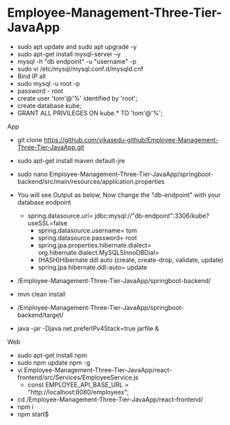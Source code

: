 # Employee-Management-Three-Tier-JavaApp

- sudo apt update and sudo apt upgrade -y
- sudo apt-get install mysql-server –y
- mysql -h "db endpoint" -u "username" -p
- sudo vi /etc/mysql/mysql.conf.d/mysqld.cnf
- Bind IP all
- sudo mysql -u root -p
- password - root
- create user 'tom'@'%' identified by 'root';
- create database kube;
- GRANT ALL PRIVILEGES ON kube.* TO 'tom'@'%';

App

- git clone https://github.com/vikasedu-github/Employee-Management-Three-Tier-JavaApp.git
- sudo apt-get install maven default-jre
- sudo nano Employee-Management-Three-Tier-JavaApp/springboot-backend/src/main/resources/application.properties
-  You will see Output as below, Now change the "db-endpoint" with your database endpoint
	- spring.datasource.url= jdbc:mysql://"db-endpoint":3306/kube?useSSL=false
        - spring.datasource.username= tom
        - spring.datasource.password= root
        - spring.jpa.properties.hibernate.dialect= org.hibernate.dialect.MySQL5InnoDBDial>
        - (HASH)Hibernate ddl auto (create, create-drop, validate, update)
        - spring.jpa.hibernate.ddl-auto= update
                    
- /Employee-Management-Three-Tier-JavaApp/springboot-backend/
- mvn clean install
- /Employee-Management-Three-Tier-JavaApp/springboot-backend/target/
- java -jar -Djava.net.preferIPv4Stack=true jarfile &


Web

- sudo apt-get install npm
- sudo npm update npm -g
- vi Employee-Management-Three-Tier-JavaApp/react-frontend/src/Services/EmployeeService.js
	- const EMPLOYEE_API_BASE_URL = "http://localhost:8080/employees";
- cd /Employee-Management-Three-Tier-JavaApp/react-frontend/
- npm i
- npm start$
